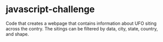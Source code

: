 # javascript-challenge
Code that creates a webpage that contains information about UFO siting across the contry. The sitings can be filtered by data, city, state, country, and shape. 